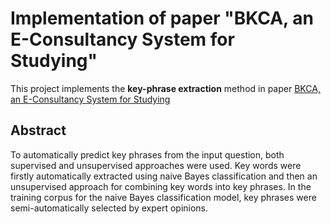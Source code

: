 # Implementation of paper "BKCA, an E-Consultancy System for Studying"

This project implements the **key-phrase extraction** method in paper [BKCA, an E-Consultancy System for Studying](https://www.researchgate.net/publication/309958272_BKCA_an_E-Consultancy_System_for_Studying)

## Abstract
To automatically predict key phrases from the input question, both supervised and unsupervised approaches were used. Key words were firstly automatically extracted using naive Bayes classification and then an unsupervised approach for combining key words into key phrases. In the training corpus for the naive Bayes classification model, key phrases were semi-automatically selected by expert opinions.